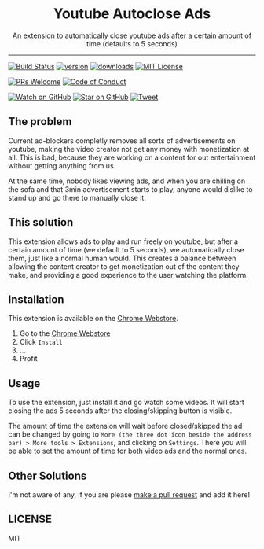 <div align="center">
  <h1>Youtube Autoclose Ads</h1>

  <p>An extension to automatically close youtube ads after a certain amount of time (defaults to 5 seconds)</p>
</div>

<hr />

[![Build Status][build-badge]][build]
[![version][version-badge]][package]
[![downloads][downloads-badge]][package]
[![MIT License][license-badge]][license]

[![PRs Welcome][prs-badge]][prs]
[![Code of Conduct][coc-badge]][coc]

[![Watch on GitHub][github-watch-badge]][github-watch]
[![Star on GitHub][github-star-badge]][github-star]
[![Tweet][twitter-badge]][twitter]

## The problem

Current ad-blockers completly removes all sorts of advertisements on youtube, making the video creator not get any money with monetization at all.
This is bad, because they are working on a content for out entertainment without getting anything from us.

At the same time, nobody likes viewing ads, and when you are chilling on the sofa and that 3min advertisement starts to play, anyone would dislike to stand up and go there to manually close it.

## This solution

This extension allows ads to play and run freely on youtube, but after a certain amount of time (we default to 5 seconds), we automatically close them, just like a normal human would. This creates a balance between allowing the content creator to get monetization out of the content they make, and providing a good experience to the user watching the platform.

## Installation

This extension is available on the [Chrome Webstore][package].

1. Go to the [Chrome Webstore][package]
2. Click `Install`
3. ...
4. Profit

## Usage

To use the extension, just install it and go watch some videos. It will start closing the ads 5 seconds after the closing/skipping button is visible.

The amount of time the extension will wait before closed/skipped the ad can be changed by going to `More (the three dot icon beside the address bar) > More tools > Extensions`, and clicking on `Settings`. There you will be able to set the amount of time for both video ads and the normal ones.

## Other Solutions

I'm not aware of any, if you are please [make a pull request][prs] and add it here!

## LICENSE

MIT

[npm]: https://www.npmjs.com/
[node]: https://nodejs.org
[build-badge]: https://img.shields.io/travis/com/GabrielDuarteM/youtube-autoclose-ads/master.svg?style=flat-square
[build]: https://travis-ci.com/GabrielDuarteM/youtube-autoclose-ads
[version-badge]: https://img.shields.io/chrome-web-store/v/mppjhhbajcciljocgbadbhbgphjfdmhj.svg?style=flat-square
[package]: https://chrome.google.com/webstore/detail/youtube-autoclose-ads/mppjhhbajcciljocgbadbhbgphjfdmhj
[downloads-badge]: https://img.shields.io/chrome-web-store/users/mppjhhbajcciljocgbadbhbgphjfdmhj.svg?style=flat-square
[license-badge]: https://img.shields.io/github/license/GabrielDuarteM/youtube-autoclose-ads.svg?style=flat-square
[license]: https://github.com/GabrielDuarteM/youtube-autoclose-ads/blob/master/LICENSE
[prs-badge]: https://img.shields.io/badge/PRs-welcome-brightgreen.svg?style=flat-square
[prs]: http://makeapullrequest.com
[donate-badge]: https://img.shields.io/badge/$-support-green.svg?style=flat-square
[coc-badge]: https://img.shields.io/badge/code%20of-conduct-ff69b4.svg?style=flat-square
[coc]: https://github.com/GabrielDuarteM/youtube-autoclose-ads/blob/master/other/CODE_OF_CONDUCT.md
[github-watch-badge]: https://img.shields.io/github/watchers/GabrielDuarteM/youtube-autoclose-ads.svg?style=social
[github-watch]: https://github.com/GabrielDuarteM/youtube-autoclose-ads/watchers
[github-star-badge]: https://img.shields.io/github/stars/GabrielDuarteM/youtube-autoclose-ads.svg?style=social
[github-star]: https://github.com/GabrielDuarteM/youtube-autoclose-ads/stargazers
[twitter]: https://twitter.com/intent/tweet?text=Check%20out%20youtube-autoclose-ads%20by%20%40GabrielDuarteM%20https%3A%2F%2Fgithub.com%2FGabrielDuarteM%2Fyoutube-autoclose-ads%20%F0%9F%91%8D
[twitter-badge]: https://img.shields.io/twitter/url/https/github.com/GabrielDuarteM/youtube-autoclose-ads.svg?style=social
